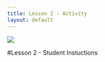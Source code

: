 ```yaml
---
title: Lesson 2 - Activity
layout: default
---
```

![](http://appinventor.mit.edu/explore/sites/all/themes/appinventor/logo.png)

#Lesson 2 - Student Instuctions